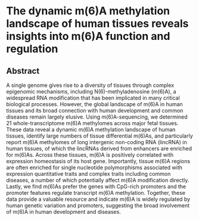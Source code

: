 # The dynamic m(6)A methylation landscape of human tissues reveals insights into m(6)A function and regulation




## Abstract


  
  
  
  A single genome gives rise to a diversity of tissues through complex epigenomic
mechanisms, including N(6)-methyladenosine (m(6)A), a widespread RNA
modification that has been implicated in many critical biological processes. However,
the global landscape of m(6)A in human tissues and its broad connection with human
development and common diseases remain largely elusive. Using m(6)A-sequencing,
we determined 21 whole-transcriptome m(6)A methylomes across major fetal tissues.
These data reveal a dynamic m(6)A methylation landscape of human tissues, identify
large numbers of tissue differential m(6)As, and particularly report m(6)A methylomes
of long intergenic non-coding RNA (lincRNA) in human tissues, of which the
lincRNAs derived from enhancers are enriched for m(6)As. Across these tissues, m(6)A
is positively correlated with expression homeostasis of its host gene. Importantly, tissue
m(6)A regions are often enriched for single nucleotide polymorphisms associated with
expression quantitative traits and complex traits including common diseases, a number
of which potentially affect m(6)A modification directly. Lastly, we find m(6)As prefer
the genes with CpG-rich promoters and the promoter features regulate transcript m(6)A
methylation. Together, these data provide a valuable resource and indicate m(6)A is
widely regulated by human genetic variation and promoters, suggesting the broad
involvement of m(6)A in human development and diseases.
